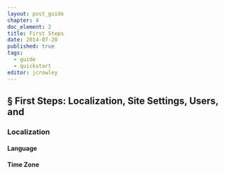 ```yaml
---
layout: post_guide
chapter: 4
doc_element: 2
title: First Steps
date: 2014-07-20
published: true
tags:
  - guide
  - quickstart
editor: jcrowley
---
```


## &sect; First Steps: Localization, Site Settings, Users, and

### Localization

#### Language

#### Time Zone


